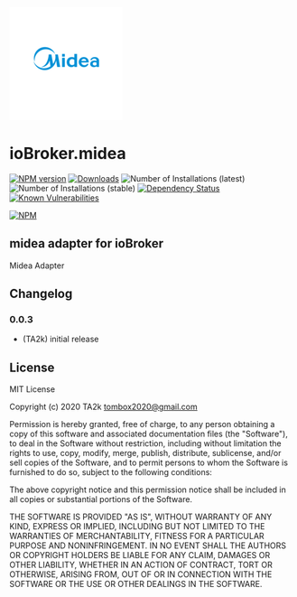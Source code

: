 ![Logo](admin/midea.png)

# ioBroker.midea

[![NPM version](http://img.shields.io/npm/v/iobroker.midea.svg)](https://www.npmjs.com/package/iobroker.midea)
[![Downloads](https://img.shields.io/npm/dm/iobroker.midea.svg)](https://www.npmjs.com/package/iobroker.midea)
![Number of Installations (latest)](http://iobroker.live/badges/midea-installed.svg)
![Number of Installations (stable)](http://iobroker.live/badges/midea-stable.svg)
[![Dependency Status](https://img.shields.io/david/TA2k/iobroker.midea.svg)](https://david-dm.org/TA2k/iobroker.midea)
[![Known Vulnerabilities](https://snyk.io/test/github/TA2k/ioBroker.midea/badge.svg)](https://snyk.io/test/github/TA2k/ioBroker.midea)

[![NPM](https://nodei.co/npm/iobroker.midea.png?downloads=true)](https://nodei.co/npm/iobroker.midea/)

## midea adapter for ioBroker

Midea Adapter

## Changelog

### 0.0.3

-   (TA2k) initial release

## License

MIT License

Copyright (c) 2020 TA2k <tombox2020@gmail.com>

Permission is hereby granted, free of charge, to any person obtaining a copy
of this software and associated documentation files (the "Software"), to deal
in the Software without restriction, including without limitation the rights
to use, copy, modify, merge, publish, distribute, sublicense, and/or sell
copies of the Software, and to permit persons to whom the Software is
furnished to do so, subject to the following conditions:

The above copyright notice and this permission notice shall be included in all
copies or substantial portions of the Software.

THE SOFTWARE IS PROVIDED "AS IS", WITHOUT WARRANTY OF ANY KIND, EXPRESS OR
IMPLIED, INCLUDING BUT NOT LIMITED TO THE WARRANTIES OF MERCHANTABILITY,
FITNESS FOR A PARTICULAR PURPOSE AND NONINFRINGEMENT. IN NO EVENT SHALL THE
AUTHORS OR COPYRIGHT HOLDERS BE LIABLE FOR ANY CLAIM, DAMAGES OR OTHER
LIABILITY, WHETHER IN AN ACTION OF CONTRACT, TORT OR OTHERWISE, ARISING FROM,
OUT OF OR IN CONNECTION WITH THE SOFTWARE OR THE USE OR OTHER DEALINGS IN THE
SOFTWARE.
